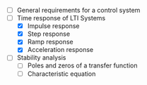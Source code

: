 - [ ] General requirements for a control system
- [ ] Time response of LTI Systems
  - [x] Impulse response
  - [x] Step response
  - [x] Ramp response
  - [x] Acceleration response
- [ ] Stability analysis
  - [ ] Poles and zeros of a transfer function
  - [ ] Characteristic equation
